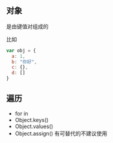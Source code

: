## 对象
是由键值对组成的 

比如

```js
var obj = {
  a: 1,
  b: "你好",
  c: {},
  d: []
}
```

## 遍历
- for in
- Object.keys()
- Object.values()
- Object.assign() 有可替代的不建议使用
